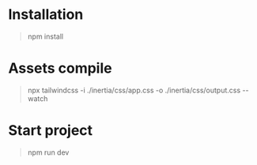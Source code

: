 # Installation

> npm install

# Assets compile

> npx tailwindcss -i ./inertia/css/app.css -o ./inertia/css/output.css --watch

# Start project

> npm run dev
